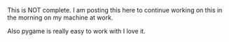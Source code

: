 This is NOT complete. I am posting this here to continue working on this in the morning on my machine at work. 

Also pygame is really easy to work with I love it.
